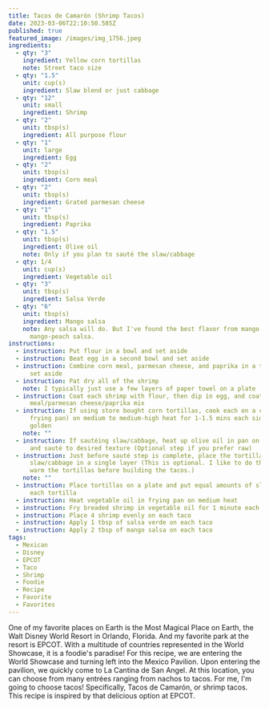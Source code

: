 ```yaml
---
title: Tacos de Camarón (Shrimp Tacos)
date: 2023-03-06T22:10:50.585Z
published: true
featured_image: /images/img_1756.jpeg
ingredients:
  - qty: "3"
    ingredient: Yellow corn tortillas
    note: Street taco size
  - qty: "1.5"
    unit: cup(s)
    ingredient: Slaw blend or just cabbage
  - qty: "12"
    unit: small
    ingredient: Shrimp
  - qty: "2"
    unit: tbsp(s)
    ingredient: All purpose flour
  - qty: "1"
    unit: large
    ingredient: Egg
  - qty: "2"
    unit: tbsp(s)
    ingredient: Corn meal
  - qty: "2"
    unit: tbsp(s)
    ingredient: Grated parmesan cheese
  - qty: "1"
    unit: tbsp(s)
    ingredient: Paprika
  - qty: "1.5"
    unit: tbsp(s)
    ingredient: Olive oil
    note: Only if you plan to sauté the slaw/cabbage
  - qty: 1/4
    unit: cup(s)
    ingredient: Vegetable oil
  - qty: "3"
    unit: tbsp(s)
    ingredient: Salsa Verde
  - qty: "6"
    unit: tbsp(s)
    ingredient: Mango salsa
    note: Any salsa will do. But I've found the best flavor from mango or
      mango-peach salsa.
instructions:
  - instruction: Put flour in a bowl and set aside
  - instruction: Beat egg in a second bowl and set aside
  - instruction: Combine corn meal, parmesan cheese, and paprika in a third bowl and
      set aside
  - instruction: Pat dry all of the shrimp
    note: I typically just use a few layers of paper towel on a plate
  - instruction: Coat each shrimp with flour, then dip in egg, and coat with corn
      meal/parmesan cheese/paprika mix
  - instruction: If using store bought corn tortillas, cook each on a comal (or
      frying pan) on medium to medium-high heat for 1-1.5 mins each side until
      golden
    note: ""
  - instruction: If sautéing slaw/cabbage, heat up olive oil in pan on medium heat
      and sauté to desired texture (Optional step if you prefer raw)
  - instruction: Just before sauté step is complete, place the tortillas over
      slaw/cabbage in a single layer (This is optional. I like to do this to
      warm the tortillas before building the tacos.)
    note: ""
  - instruction: Place tortillas on a plate and put equal amounts of slaw/cabbage on
      each tortilla
  - instruction: Heat vegetable oil in frying pan on medium heat
  - instruction: Fry breaded shrimp in vegetable oil for 1 minute each side
  - instruction: Place 4 shrimp evenly on each taco
  - instruction: Apply 1 tbsp of salsa verde on each taco
  - instruction: Apply 2 tbsp of mango salsa on each taco
tags:
  - Mexican
  - Disney
  - EPCOT
  - Taco
  - Shrimp
  - Foodie
  - Recipe
  - Favorite
  - Favorites
---
```

One of my favorite places on Earth is the Most Magical Place on Earth, the Walt Disney World Resort in Orlando, Florida. And my favorite park at the resort is EPCOT. With a multitude of countries represented in the World Showcase, it is a foodie's paradise! For this recipe, we are entering the World Showcase and turning left into the Mexico Pavilion. Upon entering the pavilion, we quickly come to La Cantina de San Angel. At this location, you can choose from many entrées ranging from nachos to tacos. For me, I'm going to choose tacos! Specifically, Tacos de Camarón, or shrimp tacos. This recipe is inspired by that delicious option at EPCOT.
